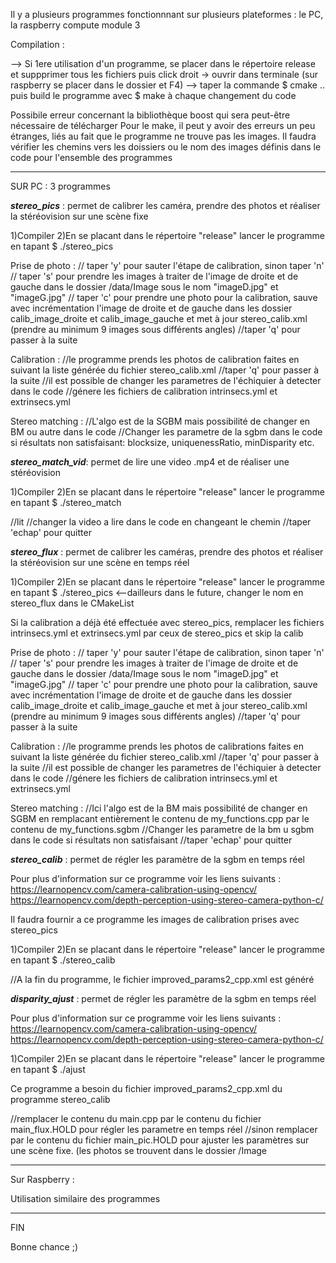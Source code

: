 Il y a plusieurs programmes fonctionnnant sur plusieurs plateformes : le PC, la raspberry compute module 3 

Compilation : 

--> Si 1ere utilisation d'un programme, se placer dans le répertoire release et suppprimer tous les fichiers puis click droit -> ouvrir dans terminale  (sur raspberry se placer dans le dossier et F4)
--> taper la commande $ cmake .. puis build le programme avec $ make à chaque changement du code

Possibile erreur concernant la bibliothèque boost qui sera peut-être nécessaire de télécharger
Pour le make, il peut y avoir des erreurs un peu  étranges, liés au fait que le programme ne trouve pas les images. Il faudra vérifier les chemins vers les doissiers ou le nom des images définis dans le code pour l'ensemble des programmes

-------------------------------------------------------------------------------------------------------------------------------------------------------------------------------------------------------

SUR PC : 3 programmes

***stereo_pics*** : permet de calibrer les caméra, prendre des photos et réaliser la stéréovision sur une scène fixe

1)Compiler
2)En se placant dans le répertoire "release" lancer le programme en tapant $ ./stereo_pics

Prise de photo :
// taper 'y' pour sauter l'étape de calibration, sinon taper 'n'
// taper 's' pour prendre les images à traiter de l'image de droite et de gauche dans le dossier /data/Image sous le nom "imageD.jpg" et "imageG.jpg"
// taper 'c' pour prendre une photo pour la calibration, sauve avec incrémentation l'image de droite et de gauche dans les dossier calib_image_droite et calib_image_gauche et met à jour stereo_calib.xml
(prendre au  minimum 9 images sous différents angles) 
//taper 'q' pour passer à la suite

Calibration :
//le programme prends les photos de calibration faites en suivant la liste générée du fichier stereo_calib.xml
//taper 'q' pour passer à la suite
//il est possible de changer les parametres de l'échiquier à detecter dans le code
//génere les fichiers de calibration intrinsecs.yml et extrinsecs.yml

Stereo matching :
//L'algo est de la SGBM mais possibilité de changer en BM ou autre dans le code
//Changer les parametre de la sgbm dans le code si résultats non satisfaisant: blocksize, uniquenessRatio, minDisparity etc.


***stereo_match_vid***: permet de lire une video .mp4 et de réaliser une stéréovision

1)Compiler
2)En se placant dans le répertoire "release" lancer le programme en tapant $ ./stereo_match

//lit 
//changer la video a lire dans le code en changeant le chemin 
//taper 'echap' pour quitter


***stereo_flux*** : permet de calibrer les caméras, prendre des photos et réaliser la stéréovision sur une scène en temps réel

1)Compiler
2)En se placant dans le répertoire "release" lancer le programme en tapant $ ./stereo_pics    <--dailleurs dans le future, changer le nom en stereo_flux dans le CMakeList

Si la calibration a déjà été effectuée avec stereo_pics, remplacer les fichiers intrinsecs.yml et extrinsecs.yml par ceux de stereo_pics et skip la calib

Prise de photo :
// taper 'y' pour sauter l'étape de calibration, sinon taper 'n'
// taper 's' pour prendre les images à traiter de l'image de droite et de gauche dans le dossier /data/Image sous le nom "imageD.jpg" et "imageG.jpg"
// taper 'c' pour prendre une photo pour la calibration, sauve avec incrémentation l'image de droite et de gauche dans les dossier calib_image_droite et calib_image_gauche et met à jour stereo_calib.xml
(prendre au  minimum 9 images sous différents angles) 
//taper 'q' pour passer à la suite

Calibration :
//le programme prends les photos de calibrations faites en suivant la liste générée du fichier stereo_calib.xml
//taper 'q' pour passer à la suite
//il est possible de changer les parametres de l'échiquier à detecter dans le code
//génere les fichiers de calibration intrinsecs.yml et extrinsecs.yml

Stereo matching :
//Ici l'algo est de la BM mais possibilité de changer en SGBM en remplacant entièrement le contenu de my_functions.cpp par le contenu de my_functions.sgbm
//Changer les parametre de la bm u sgbm dans le code si résultats non satisfaisant
//taper 'echap' pour quitter


***stereo_calib*** : permet de régler les paramètre de la sgbm en temps réel

Pour plus d'information sur ce programme voir les liens suivants :
https://learnopencv.com/camera-calibration-using-opencv/
https://learnopencv.com/depth-perception-using-stereo-camera-python-c/

Il faudra fournir a ce programme les images de calibration prises avec stereo_pics


1)Compiler
2)En se placant dans le répertoire "release" lancer le programme en tapant $ ./stereo_calib


//A la fin du programme, le fichier improved_params2_cpp.xml est généré

***disparity_ajust*** : permet de régler les paramètre de la sgbm en temps réel

Pour plus d'information sur ce programme voir les liens suivants :
https://learnopencv.com/camera-calibration-using-opencv/
https://learnopencv.com/depth-perception-using-stereo-camera-python-c/


1)Compiler
2)En se placant dans le répertoire "release" lancer le programme en tapant $ ./ajust 

Ce programme a besoin du fichier improved_params2_cpp.xml du programme stereo_calib

//remplacer le contenu du main.cpp par le contenu du fichier main_flux.HOLD pour régler les parametre en temps réel
//sinon remplacer par le contenu du fichier main_pic.HOLD pour ajuster les paramètres sur une scène fixe. (les photos se trouvent dans le dossier /Image




----------------------------------------------------------------------------------------------------------------------------------------------------------------------------------------------

Sur Raspberry :

Utilisation similaire des programmes


----------------------------------------------------------------------------------------------------------------------------------------------------------------------------------------------


FIN

Bonne chance ;)
